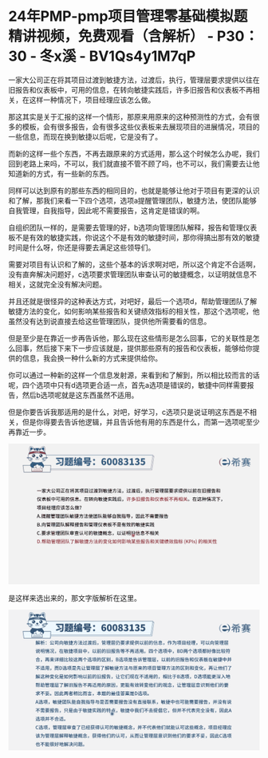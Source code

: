 # 24年PMP-pmp项目管理零基础模拟题精讲视频，免费观看（含解析） - P30：30 - 冬x溪 - BV1Qs4y1M7qP

一家大公司正在将其项目过渡到敏捷方法，过渡后，执行，管理层要求提供以往在旧报告和仪表板中，可用的信息，在转向敏捷实践后，许多旧报告和仪表板不再相关，在这样一种情况下，项目经理应该怎么做。

那这其实是关于汇报的这样一个情形，那原来用原来的这种预测性的方式，会有很多的模板，会有很多报告，会有很多这些仪表板来去展现项目的进展情况，项目的一些信息，而现在换到敏捷以后呢，它是没有了。

而新的这样一些个东西，不再去跟原来的方式适用，那么这个时候怎么办呢，我们回到老路上来吗，不可以，我们就直接不管不顾了吗，也不可以，我们需要去让他知道新的方式，有一些新的东西。

同样可以达到原有的那些东西的相同目的，也就是能够让他对于项目有更深的认识和了解，那我们来看一下四个选项，选项a提醒管理团队，敏捷方法，使团队能够自我管理，自我指导，因此呢不需要报告，这肯定是错误的啊。

自组织团队一样的，是需要去管理的好，b选项向管理团队解释，报告和管理仪表板不是有效的敏捷实践，你说这个不是有效的敏捷时间，那你得搞出那有效的敏捷时间是什么呀，你还是得要去满足这些领导们。

需要对项目有认识和了解的，这些个基本的诉求啊对吧，所以这个肯定不合适啊，没有直奔解决问题好，c选项要求管理团队审查认可的敏捷概念，以证明就信息不相关，这就完全没有解决问题。

并且还就是很怪异的这种表达方式，对吧好，最后一个选项d，帮助管理团队了解敏捷方法的变化，如何影响某些报告和关键绩效指标的相关性，那这个选项呢，他虽然没有达到说直接去给这些管理团队，提供他所需要看的信息。

但是至少是在靠近一步再告诉他，那么现在这些情形是怎么回事，它的关联性是怎么回事，然后接下来下一步应该就是，提供那些原有的报告和仪表板，能够给你提供的信息，我会换一种什么新的方式来提供给你。

你可以通过一种新的这样一个信息发射源，来看到和了解到，所以相比较而言的话呢，四个选项中只有d选项更合适一点，首先a选项是错误的，敏捷中同样需要报告，然后b选项呢就是这东西虽然不适用。

但是你要告诉我那适用的是什么，对吧，好学习，c选项只是说证明这东西是不相关，但是你得要去告诉他逻辑，并且告诉他有用的东西是什么，而第一选项呢至少再靠近一步。



![](img/f9954051b2340ac5ddcfae953ed484c9_1.png)

是这样来选出来的，那文字版解析在这里。

![](img/f9954051b2340ac5ddcfae953ed484c9_3.png)